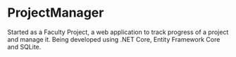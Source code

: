 # ProjectManager
Started as a Faculty Project, a web application to track progress of a project and manage it. Being developed using .NET Core, Entity Framework Core and SQLite.
